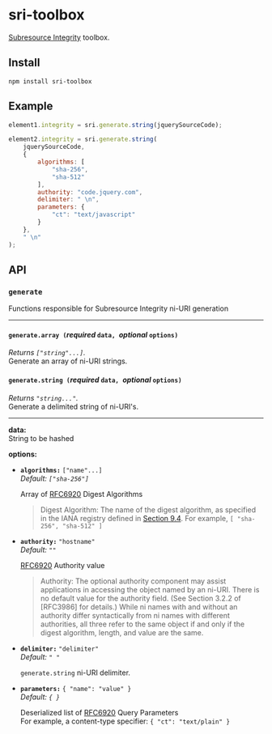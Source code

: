 # sri-toolbox
[Subresource Integrity](http://www.w3.org/TR/SRI/) toolbox.

Install
-------
```shell
npm install sri-toolbox
```

Example
-------
```javascript
element1.integrity = sri.generate.string(jquerySourceCode);

element2.integrity = sri.generate.string(
    jquerySourceCode,
    {
        algorithms: [
            "sha-256",
            "sha-512"
        ],
        authority: "code.jquery.com",
        delimiter: " \n",
        parameters: {
            "ct": "text/javascript"
        }
    },
    " \n"
);
```

API
---
### `generate`
Functions responsible for Subresource Integrity ni-URI generation  

---

#### `generate.array (`*required* `data, `*optional* `options)`
*Returns `["string"...]`.*  
Generate an array of ni-URI strings.  

#### `generate.string (`*required* `data, `*optional* `options)`
*Returns `"string..."`.*  
Generate a delimited string of ni-URI's.  

---

**data:**  
String to be hashed

**options:**
* **`algorithms:`** `["name"...]`  
    *Default: `["sha-256"]`*

    Array of [RFC6920](https://tools.ietf.org/html/rfc6920#section-3) Digest Algorithms  
    > Digest Algorithm:  The name of the digest algorithm, as specified in
    >     the IANA registry defined in [Section 9.4](https://tools.ietf.org/html/rfc6920#section-9.4).
    For example, `[ "sha-256", "sha-512" ]`

* **`authority:`** `"hostname"`  
    *Default: `""`*

    [RFC6920](https://tools.ietf.org/html/rfc692#section-3) Authority value  
    > Authority:  The optional authority component may assist applications
    >     in accessing the object named by an ni-URI.  There is no default
    >     value for the authority field.  (See Section 3.2.2 of [RFC3986]
    >     for details.)  While ni names with and without an authority differ
    >     syntactically from ni names with different authorities, all three
    >     refer to the same object if and only if the digest algorithm,
    >     length, and value are the same.

* **`delimiter:`** `"delimiter"`  
    *Default: `" "`*

    `generate.string` ni-URI delimiter.  

* **`parameters:`** `{ "name": "value" }`  
    *Default: `{ }`*

    Deserialized list of [RFC6920](https://tools.ietf.org/html/rfc6920#section-3) Query Parameters  
    For example, a content-type specifier: `{ "ct": "text/plain" }`  

